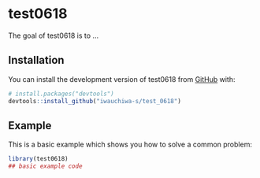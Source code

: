 
# test0618

<!-- badges: start -->
<!-- badges: end -->

The goal of test0618 is to ...

## Installation

You can install the development version of test0618 from [GitHub](https://github.com/) with:

``` r
# install.packages("devtools")
devtools::install_github("iwauchiwa-s/test_0618")
```

## Example

This is a basic example which shows you how to solve a common problem:

``` r
library(test0618)
## basic example code
```


